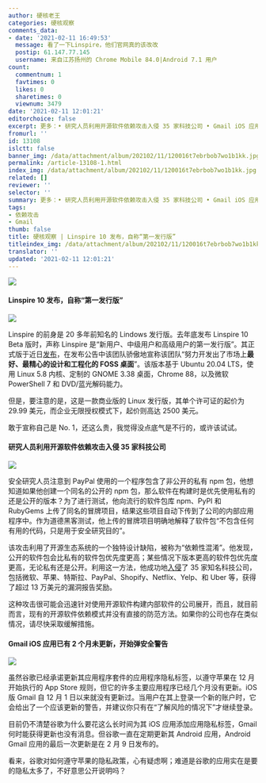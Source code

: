```yaml
---
author: 硬核老王
categories: 硬核观察
comments_data:
- date: '2021-02-11 16:49:53'
  message: 看了一下Linspire，他们官网真的该改改
  postip: 61.147.77.145
  username: 来自江苏扬州的 Chrome Mobile 84.0|Android 7.1 用户
count:
  commentnum: 1
  favtimes: 0
  likes: 0
  sharetimes: 0
  viewnum: 3479
date: '2021-02-11 12:01:21'
editorchoice: false
excerpt: 更多：• 研究人员利用开源软件依赖攻击入侵 35 家科技公司 • Gmail iOS 应用已有 2 个月未更新，开始弹安全警告
fromurl: ''
id: 13108
islctt: false
banner_img: /data/attachment/album/202102/11/120016t7ebrbob7wo1b1kk.jpg
permalink: /article-13108-1.html
index_img: /data/attachment/album/202102/11/120016t7ebrbob7wo1b1kk.jpg
related: []
reviewer: ''
selector: ''
summary: 更多：• 研究人员利用开源软件依赖攻击入侵 35 家科技公司 • Gmail iOS 应用已有 2 个月未更新，开始弹安全警告
tags:
- 依赖攻击
- Gmail
thumb: false
title: 硬核观察 | Linspire 10 发布，自称“第一发行版”
titleindex_img: /data/attachment/album/202102/11/120016t7ebrbob7wo1b1kk.jpg
translator: ''
updated: '2021-02-11 12:01:21'
---
```


![](/data/attachment/album/202102/11/120016t7ebrbob7wo1b1kk.jpg)


#### Linspire 10 发布，自称“第一发行版”


![](/data/attachment/album/202102/11/120027f2nmxohocmnq6ecf.jpg)


Linspire 的前身是 20 多年前知名的 Lindows 发行版。去年底发布 Linspire 10 Beta 版时，声称 Linspire 是“新用户、中级用户和高级用户的第一发行版”。其正式版于近日[发布](https://www.linspirelinux.com/2021/02/linspire-10-released.html)，在发布公告中该团队骄傲地宣称该团队“努力开发出了市场上**最好、最精心的设计和工程化的 FOSS 桌面**”。该版本基于 Ubuntu 20.04 LTS，使用 Linux 5.8 内核、定制的 GNOME 3.38 桌面，Chrome 88，以及微软 PowerShell 7 和 DVD/蓝光解码能力。


但是，要注意的是，这是一款商业版的 Linux 发行版，其单个许可证的起价为 29.99 美元，而企业无限授权模式下，起价则高达 2500 美元。


敢于宣称自己是 No. 1，还这么贵，我觉得没点底气是不行的，或许该试试。


#### 研究人员利用开源软件依赖攻击入侵 35 家科技公司


![](/data/attachment/album/202102/11/120047fzsv1l9yvvwqwqyr.jpg)


安全研究人员注意到 PayPal 使用的一个程序包含了非公开的私有 npm 包，他想知道如果他创建一个同名的公开的 npm 包，那么软件在构建时是优先使用私有的还是公开的版本？为了进行测试，他向流行的软件包库 npm、PyPI 和 RubyGems 上传了同名的冒牌项目，结果这些项目自动下传到了公司的内部应用程序中。作为道德黑客测试，他上传的冒牌项目明确地解释了软件包“不包含任何有用的代码，只是用于安全研究目的”。


该攻击利用了开源生态系统的一个独特设计缺陷，被称为“依赖性混淆”。他发现，公开的软件包会比私有的软件包优先度更高；某些情况下版本更高的软件包优先度更高，无论私有还是公开。利用这一方法，他成功地[入侵](https://www.bleepingcomputer.com/news/security/researcher-hacks-over-35-tech-firms-in-novel-supply-chain-attack/)了 35 家知名科技公司，包括微软、苹果、特斯拉、PayPal、Shopify、Netflix、Yelp、和 Uber 等，获得了超过 13 万美元的漏洞报告奖励。


这种攻击很可能会迅速针对使用开源软件构建内部软件的公司展开，而且，就目前而言，现有的开源软件依赖模式并没有直接的防范方法。如果你的公司也存在类似情况，请尽快采取缓解措施。


#### Gmail iOS 应用已有 2 个月未更新，开始弹安全警告


![](/data/attachment/album/202102/11/120104thujpfyflzhuvfus.jpg)


虽然谷歌已经承诺更新其应用程序套件的应用程序隐私标签，以遵守苹果在 12 月开始执行的 App Store 规则，但它的许多主要应用程序已经几个月没有更新。iOS 版 Gmail 自 12 月 1 日以来就没有更新过。当用户在其上登录一个新的账户时，它会给出了一个应该更新的警告，并建议你只有在“了解风险的情况下”才继续登录。


目前仍不清楚谷歌为什么要花这么长时间为其 iOS 应用添加应用隐私标签，Gmail 何时能获得更新也没有消息。但谷歌一直在定期更新其 Android 应用，Android Gmail 应用的最后一次更新是在 2 月 9 日发布的。


看来，谷歌对如何遵守苹果的隐私政策，心有疑虑啊；难道是谷歌的应用实在是要的隐私太多了，不好意思公开说明吗？